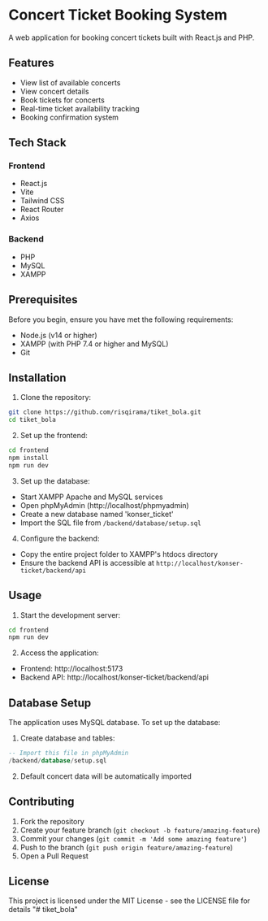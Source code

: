 # Concert Ticket Booking System

A web application for booking concert tickets built with React.js and PHP.

## Features

- View list of available concerts
- View concert details
- Book tickets for concerts
- Real-time ticket availability tracking
- Booking confirmation system

## Tech Stack

### Frontend
- React.js
- Vite
- Tailwind CSS
- React Router
- Axios

### Backend
- PHP
- MySQL
- XAMPP

## Prerequisites

Before you begin, ensure you have met the following requirements:
- Node.js (v14 or higher)
- XAMPP (with PHP 7.4 or higher and MySQL)
- Git

## Installation

1. Clone the repository:
```bash
git clone https://github.com/risqirama/tiket_bola.git
cd tiket_bola
```

2. Set up the frontend:
```bash
cd frontend
npm install
npm run dev
```

3. Set up the database:
- Start XAMPP Apache and MySQL services
- Open phpMyAdmin (http://localhost/phpmyadmin)
- Create a new database named 'konser_ticket'
- Import the SQL file from `/backend/database/setup.sql`

4. Configure the backend:
- Copy the entire project folder to XAMPP's htdocs directory
- Ensure the backend API is accessible at `http://localhost/konser-ticket/backend/api`

## Usage

1. Start the development server:
```bash
cd frontend
npm run dev
```

2. Access the application:
- Frontend: http://localhost:5173
- Backend API: http://localhost/konser-ticket/backend/api

## Database Setup

The application uses MySQL database. To set up the database:

1. Create database and tables:
```sql
-- Import this file in phpMyAdmin
/backend/database/setup.sql
```

2. Default concert data will be automatically imported

## Contributing

1. Fork the repository
2. Create your feature branch (`git checkout -b feature/amazing-feature`)
3. Commit your changes (`git commit -m 'Add some amazing feature'`)
4. Push to the branch (`git push origin feature/amazing-feature`)
5. Open a Pull Request

## License

This project is licensed under the MIT License - see the LICENSE file for details
"# tiket_bola" 
